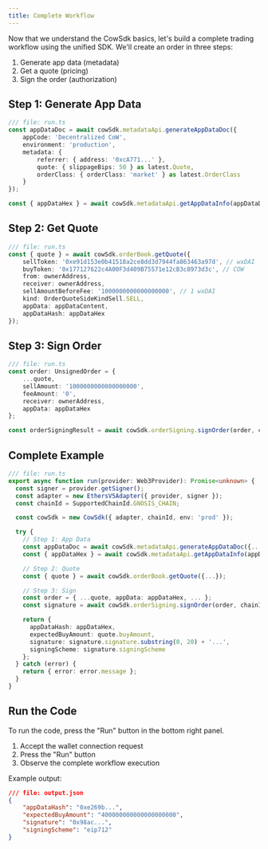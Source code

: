 ```yaml
---
title: Complete Workflow
---
```


Now that we understand the CowSdk basics, let's build a complete trading workflow using the unified SDK. We'll create an order in three steps:

1. Generate app data (metadata)
2. Get a quote (pricing)
3. Sign the order (authorization)

## Step 1: Generate App Data

```typescript
/// file: run.ts
const appDataDoc = await cowSdk.metadataApi.generateAppDataDoc({
	appCode: 'Decentralized CoW',
	environment: 'production',
	metadata: {
		referrer: { address: '0xcA771...' },
		quote: { slippageBips: 50 } as latest.Quote,
		orderClass: { orderClass: 'market' } as latest.OrderClass
	}
});

const { appDataHex } = await cowSdk.metadataApi.getAppDataInfo(appDataDoc);
```

## Step 2: Get Quote

```typescript
/// file: run.ts
const { quote } = await cowSdk.orderBook.getQuote({
	sellToken: '0xe91d153e0b41518a2ce8dd3d7944fa863463a97d', // wxDAI
	buyToken: '0x177127622c4A00F3d409B75571e12cB3c8973d3c', // COW
	from: ownerAddress,
	receiver: ownerAddress,
	sellAmountBeforeFee: '1000000000000000000', // 1 wxDAI
	kind: OrderQuoteSideKindSell.SELL,
	appData: appDataContent,
	appDataHash: appDataHex
});
```

## Step 3: Sign Order

```typescript
/// file: run.ts
const order: UnsignedOrder = {
	...quote,
	sellAmount: '1000000000000000000',
	feeAmount: '0',
	receiver: ownerAddress,
	appData: appDataHex
};

const orderSigningResult = await cowSdk.orderSigning.signOrder(order, chainId, signer);
```

## Complete Example

```typescript
/// file: run.ts
export async function run(provider: Web3Provider): Promise<unknown> {
  const signer = provider.getSigner();
  const adapter = new EthersV5Adapter({ provider, signer });
  const chainId = SupportedChainId.GNOSIS_CHAIN;

  const cowSdk = new CowSdk({ adapter, chainId, env: 'prod' });

  try {
    // Step 1: App Data
    const appDataDoc = await cowSdk.metadataApi.generateAppDataDoc({...});
    const { appDataHex } = await cowSdk.metadataApi.getAppDataInfo(appDataDoc);

    // Step 2: Quote
    const { quote } = await cowSdk.orderBook.getQuote({...});

    // Step 3: Sign
    const order = { ...quote, appData: appDataHex, ... };
    const signature = await cowSdk.orderSigning.signOrder(order, chainId, signer);

    return {
      appDataHash: appDataHex,
      expectedBuyAmount: quote.buyAmount,
      signature: signature.signature.substring(0, 20) + '...',
      signingScheme: signature.signingScheme
    };
  } catch (error) {
    return { error: error.message };
  }
}
```

## Run the Code

To run the code, press the "Run" button in the bottom right panel.

1. Accept the wallet connection request
2. Press the "Run" button
3. Observe the complete workflow execution

Example output:

```json
/// file: output.json
{
	"appDataHash": "0xe269b...",
	"expectedBuyAmount": "400000000000000000000",
	"signature": "0x98ac...",
	"signingScheme": "eip712"
}
```
